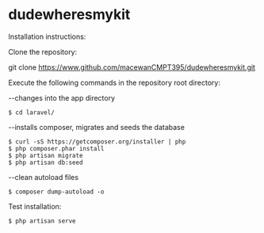 # dudewheresmykit

Installation instructions:

Clone the repository:

git clone https://www.github.com/macewanCMPT395/dudewheresmykit.git

Execute the following commands in the repository root directory:

--changes into the app directory

    $ cd laravel/

--installs composer, migrates and seeds the database

    $ curl -sS https://getcomposer.org/installer | php
    $ php composer.phar install
    $ php artisan migrate
    $ php artisan db:seed

--clean autoload files

    $ composer dump-autoload -o

Test installation:

    $ php artisan serve
